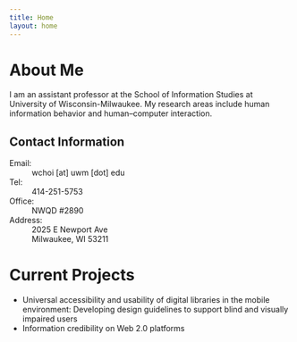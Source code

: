 ```yaml
---
title: Home
layout: home
---
```

# About Me
I am an assistant professor at the School of Information Studies at University of Wisconsin-Milwaukee. My research areas include human information behavior and human–computer interaction. 
## Contact Information
<dl>
  <dt>Email:</dt>
  <dd>wchoi [at] uwm [dot] edu</dd>
  <dt>Tel:</dt>
  <dd>414-251-5753</dd>
  <dt>Office:</dt>
  <dd>NWQD #2890</dd>
  <dt>Address:</dt>
  <dd>2025 E Newport Ave </dd>
  <dd>Milwaukee, WI 53211 </dd>
</dl>

# Current Projects
* Universal accessibility and usability of digital libraries in the mobile environment: Developing design guidelines to support blind and visually impaired users
* Information credibility on Web 2.0 platforms
